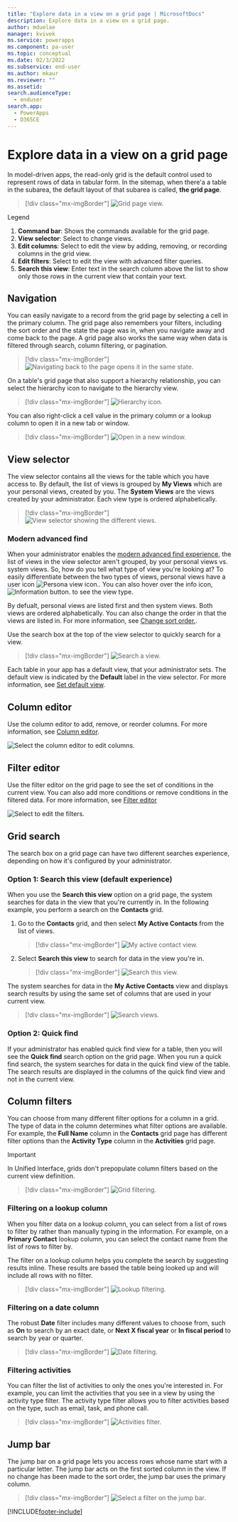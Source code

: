 ```yaml
---
title: "Explore data in a view on a grid page | MicrosoftDocs"
description: Explore data in a view on a grid page.
author: mduelae
manager: kvivek
ms.service: powerapps
ms.component: pa-user
ms.topic: conceptual
ms.date: 02/3/2022
ms.subservice: end-user
ms.author: mkaur
ms.reviewer: ""
ms.assetid: 
search.audienceType: 
  - enduser
search.app: 
  - PowerApps
  - D365CE
---
```

# Explore data in a view on a grid page

In model-driven apps, the read-only grid is the default control used to represent rows of data in tabular form. In the sitemap, when there'a a table in the subarea, the default layout of that subarea is called, **the grid page**. 


   > [!div class="mx-imgBorder"]
   > ![Grid page view.](media/grid-page-1.png "Grid page")

Legend

1. **Command bar**: Shows the commands available for the grid page.
2. **View selector**: Select to change views.
3. **Edit columns**: Select to edit the view by adding, removing, or recording columns in the grid view.
4. **Edit filters**: Select to edit the view with advanced filter queries.
5. **Search this view**: Enter text in the search column above the list to show only those rows in the current view that contain your text.

## Navigation

You can easily navigate to a record from the grid page by selecting a cell in the primary column. The grid page also remembers your filters, including the sort order and the state the page was in, when you navigate away and come back to the page. A grid page also works the same way when data is filtered through search, column filtering, or pagination.

   > [!div class="mx-imgBorder"]
   > ![Navigating back to the page opens it in the same state.](media/grid-remember-state-on-back-navigate.gif "Navigating back to the page opens it in the same state")

On a table's grid page that also support a hierarchy relationship, you can select the hierarchy icon to navigate to the hierarchy view.

   > [!div class="mx-imgBorder"]
   > ![Hierarchy icon.](media/grid-row-hierarchy-icon.png "Hierarchy icon")

You can also right-click a cell value in the primary column or a lookup column to open it in a new tab or window.

   > [!div class="mx-imgBorder"]
   > ![Open in a new window.](media/newtab.png "Open in a new window")

## View selector
  
The view selector contains all the views for the table which you have access to. By default, the list of views is grouped by **My Views** which are your personal views, created by you. The **System Views** are the views created by your administrator. Each view type is ordered alphabetically.

   > [!div class="mx-imgBorder"]
   > ![View selector showing the different views.](media/view-selector.png "View selector")


### Modern advanced find

When your administrator enables the [modern advanced find experience](/power-platform/admin/settings-features), the list of views in the view selector aren't grouped, by your personal views vs. system views. So, how do you tell what type of view you're looking at? To easily differentiate between the two types of views, personal views have a user icon ![Persona view icon.](media/user-icon.png "Personal view icon"). You can also hover over the info icon, ![Information button.](media/info-icon.png "Informatoin") to see the view type.

By defualt, personal views are listed first and then system views. Both views are ordered alphabetically. You can also change the order in that the views are listed in. For more information, see [Change sort order.](grid-filters-advanced.md#change-sort-order). 

Use the search box at the top of the view selector to quickly search for a view. 

> [!div class="mx-imgBorder"]
> ![Search a view.](media/search-view.png "Search a views")

Each table in your app has a default view, that your administrator sets. The default view is indicated by the **Default** label in the view selector. For more information, see [Set default view](grid-filters-advanced.md#set-default-view).


## Column editor

Use the column editor to add, remove, or reorder columns. For more information, see [Column editor](grid-filters-advanced.md#column-editor).

![Select the column editor to edit columns.](media/colum-editor.gif "Columns editor")

## Filter editor

Use the filter editor on the grid page to see the set of conditions in the current view. You can also add more conditions or remove conditions in the filtered data. For more information, see [Filter editor](grid-filters-advanced.md#filter-editor)

![Select to edit the filters.](media/edit-filters.gif "Edit filters")

## Grid search

The search box on a grid page can have two different searches experience, depending on how it's configured by your administrator.

### Option 1: Search this view (default experience)

When you use the **Search this view** option on a grid page, the system searches for data in the view that you're currently in. In the following example, you perform a search on the **Contacts** grid.

1. Go to the **Contacts** grid, and then select **My Active Contacts** from the list of views.

    > [!div class="mx-imgBorder"]
    > ![My active contact view.](media/myactive-contacts-view.png "My Active Contacts view")

2. Select **Search this view** to search for data in the view you're in.

    > [!div class="mx-imgBorder"]
    > ![Search this view.](media/search-view.png "Search this view")

The system searches for data in the **My Active Contacts** view and displays search results by using the same set of columns that are used in your current view.

   > [!div class="mx-imgBorder"]
   > ![Search views.](media/search-view2.png "Search results from the Search this view command")

### Option 2: Quick find 

If your administrator has enabled quick find view for a table, then you will see the **Quick find** search option on the grid page. When you run a quick find search, the system searches for data in the quick find view of the table. The search results are displayed in the columns of the quick find view and not in the current view. 

## Column filters
  
You can choose from many different filter options for a column in a grid. The type of data in the column determines what filter options are available. For example, the **Full Name** column in the **Contacts** grid page has different filter options than the **Activity Type** column in the **Activities** grid page.
 
> [!IMPORTANT]
> In Unified Interface, grids don't prepopulate column filters based on the current view definition.

   > [!div class="mx-imgBorder"]
   > ![Grid filtering.](media/filter-options.png "Grid filtering")

### Filtering on a lookup column
 
When you filter data on a lookup column, you can select from a list of rows to filter by rather than manually typing in the information. For example, on a **Primary Contact** lookup column, you can select the contact name from the list of rows to filter by.

The filter on a lookup column helps you complete the search by suggesting results inline. These results are based the table being looked up and will include all rows with no filter.

   > [!div class="mx-imgBorder"]
   > ![Lookup filtering.](media/lookup-filter.png "Lookup filtering")

### Filtering on a date column

The robust **Date** filter includes many different values to choose from, such as **On** to search by an exact date, or **Next X fiscal year** or **In fiscal period** to search by year or quarter.

   > [!div class="mx-imgBorder"]
   > ![Date filtering.](media/date-filter.png "Date filtering")
  
### Filtering activities

You can filter the list of activities to only the ones you're interested in. For example, you can limit the activities that you see in a view by using the activity type filter. The activity type filter allows you to filter activities based on the type, such as email, task, and phone call.

   > [!div class="mx-imgBorder"]
   > ![Activities filter.](media/activity_filter.png "Activities filter")

## Jump bar
The jump bar on a grid page lets you access rows whose name start with a particular letter. The jump bar acts on the first sorted column in the view. If no change has been made to the sort order, the jump bar uses the primary column.
 
   > [!div class="mx-imgBorder"]
   > ![Select a filter on the jump bar.](media/jumpbar-filter-on-sorted-column.gif "Select a filter on the jump bar")


[!INCLUDE[footer-include](../includes/footer-banner.md)]
